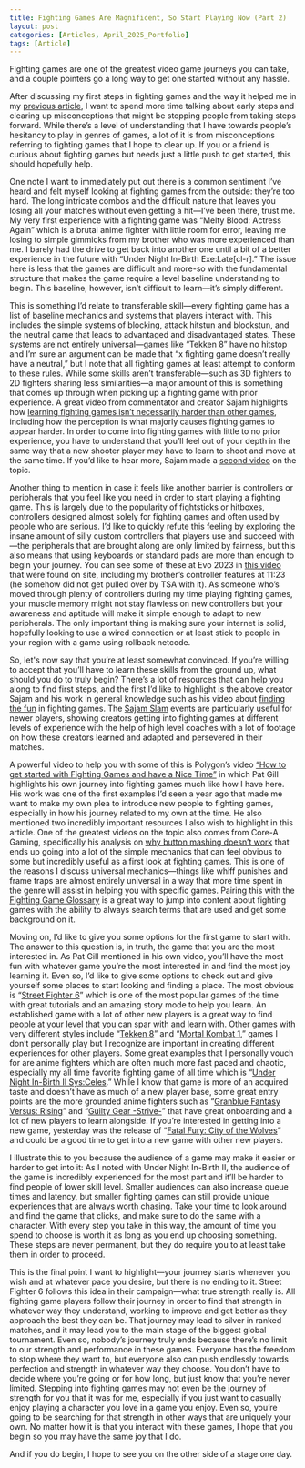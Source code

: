 ```yaml
---
title: Fighting Games Are Magnificent, So Start Playing Now (Part 2)
layout: post
categories: [Articles, April_2025_Portfolio]
tags: [Article]
---
```


Fighting games are one of the greatest video game journeys you can take, and a couple pointers go a long way to get one started without any hassle.

After discussing my first steps in fighting games and the way it helped me in my [previous article][def1], I want to spend more time talking about early steps and clearing up misconceptions that might be stopping people from taking steps forward. While there’s a level of understanding that I have towards people’s hesitancy to play in genres of games, a lot of it is from misconceptions referring to fighting games that I hope to clear up. If you or a friend is curious about fighting games but needs just a little push to get started, this should hopefully help.

One note I want to immediately put out there is a common sentiment I’ve heard and felt myself looking at fighting games from the outside: they’re too hard. The long intricate combos and the difficult nature that leaves you losing all your matches without even getting a hit—I’ve been there, trust me. My very first experience with a fighting game was “Melty Blood: Actress Again” which is a brutal anime fighter with little room for error, leaving me losing to simple gimmicks from my brother who was more experienced than me. I barely had the drive to get back into another one until a bit of a better experience in the future with “Under Night In-Birth Exe:Late[cl-r].” The issue here is less that the games are difficult and more-so with the fundamental structure that makes the game require a level baseline understanding to begin. This baseline, however, isn’t difficult to learn—it’s simply different.

This is something I’d relate to transferable skill—every fighting game has a list of baseline mechanics and systems that players interact with. This includes the simple systems of blocking, attack hitstun and blockstun, and the neutral game that leads to advantaged and disadvantaged states. These systems are not entirely universal—games like “Tekken 8” have no hitstop and I’m sure an argument can be made that “x fighting game doesn’t really have a neutral,” but I note that all fighting games at least attempt to conform to these rules. While some skills aren’t transferable—such as 3D fighters to 2D fighters sharing less similarities—a major amount of this is something that comes up through when picking up a fighting game with prior experience. A great video from commentator and creator Sajam highlights how [learning fighting games isn’t necessarily harder than other games][def2], including how the perception is what majorly causes fighting games to appear harder. In order to come into fighting games with little to no prior experience, you have to understand that you’ll feel out of your depth in the same way that a new shooter player may have to learn to shoot and move at the same time. If you’d like to hear more, Sajam made a [second video][def3] on the topic. 

Another thing to mention in case it feels like another barrier is controllers or peripherals that you feel like you need in order to start playing a fighting game. This is largely due to the popularity of fightsticks or hitboxes, controllers designed almost solely for fighting games and often used by people who are serious. I’d like to quickly refute this feeling by exploring the insane amount of silly custom controllers that players use and succeed with—the peripherals that are brought along are only limited by fairness, but this also means that using keyboards or standard pads are more than enough to begin your journey. You can see some of these at Evo 2023 in [this video][def4] that were found on site, including my brother’s controller features at 11:23 (he somehow did not get pulled over by TSA with it). As someone who’s moved through plenty of controllers during my time playing fighting games, your muscle memory might not stay flawless on new controllers but your awareness and aptitude will make it simple enough to adapt to new peripherals. The only important thing is making sure your internet is solid, hopefully looking to use a wired connection or at least stick to people in your region with a game using rollback netcode.

So, let's now say that you’re at least somewhat convinced. If you’re willing to accept that you’ll have to learn these skills from the ground up, what should you do to truly begin? There’s a lot of resources that can help you along to find first steps, and the first I’d like to highlight is the above creator Sajam and his work in general knowledge such as his video about [finding the fun][def5] in fighting games. The [Sajam Slam][def6] events are particularly useful for newer players, showing creators getting into fighting games at different levels of experience with the help of high level coaches with a lot of footage on how these creators learned and adapted and persevered in their matches. 

A powerful video to help you with some of this is Polygon’s video [“How to get started with Fighting Games and have a Nice Time”][def9] in which Pat Gill highlights his own journey into fighting games much like how I have here. His work was one of the first examples I’d seen a year ago that made me want to make my own plea to introduce new people to fighting games, especially in how his journey related to my own at the time. He also mentioned two incredibly important resources I also wish to highlight in this article. One of the greatest videos on the topic also comes from Core-A Gaming, specifically his analysis on [why button mashing doesn’t work][def7] that ends up going into a lot of the simple mechanics that can feel obvious to some but incredibly useful as a first look at fighting games. This is one of the reasons I discuss universal mechanics—things like whiff punishes and frame traps are almost entirely universal in a way that more time spent in the genre will assist in helping you with specific games. Pairing this with the [Fighting Game Glossary][def8] is a great way to jump into content about fighting games with the ability to always search terms that are used and get some background on it. 

Moving on, I’d like to give you some options for the first game to start with. The answer to this question is, in truth, the game that you are the most interested in. As Pat Gill mentioned in his own video, you’ll have the most fun with whatever game you’re the most interested in and find the most joy learning it. Even so, I’d like to give some options to check out and give yourself some places to start looking and finding a place. The most obvious is “[Street Fighter 6][def10]” which is one of the most popular games of the time with great tutorials and an amazing story mode to help you learn. An established game with a lot of other new players is a great way to find people at your level that you can spar with and learn with. Other games with very different styles include “[Tekken 8][def11]” and “[Mortal Kombat 1][def12],” games I don’t personally play but I recognize are important in creating different experiences for other players. Some great examples that I personally vouch for are anime fighters which are often much more fast paced and chaotic, especially my all time favorite fighting game of all time which is “[Under Night In-Birth II Sys:Celes][def13].” While I know that game is more of an acquired taste and doesn’t have as much of a new player base, some great entry points are the more grounded anime fighters such as “[Granblue Fantasy Versus: Rising][def14]” and “[Guilty Gear -Strive-][def15]” that have great onboarding and a lot of new players to learn alongside. If you’re interested in getting into a new game, yesterday was the release of “[Fatal Fury: City of the Wolves][def16]” and could be a good time to get into a new game with other new players.

I illustrate this to you because the audience of a game may make it easier or harder to get into it: As I noted with Under Night In-Birth II, the audience of the game is incredibly experienced for the most part and it’ll be harder to find people of lower skill level. Smaller audiences can also increase queue times and latency, but smaller fighting games can still provide unique experiences that are always worth chasing. Take your time to look around and find the game that clicks, and make sure to do the same with a character. With every step you take in this way, the amount of time you spend to choose is worth it as long as you end up choosing something. These steps are never permanent, but they do require you to at least take them in order to proceed.

This is the final point I want to highlight—your journey starts whenever you wish and at whatever pace you desire, but there is no ending to it. Street Fighter 6 follows this idea in their campaign—what true strength really is. All fighting game players follow their journey in order to find that strength in whatever way they understand, working to improve and get better as they approach the best they can be. That journey may lead to silver in ranked matches, and it may lead you to the main stage of the biggest global tournament. Even so, nobody’s journey truly ends because there’s no limit to our strength and performance in these games. Everyone has the freedom to stop where they want to, but everyone also can push endlessly towards perfection and strength in whatever way they choose. You don’t have to decide where you’re going or for how long, but just know that you’re never limited. Stepping into fighting games may not even be the journey of strength for you that it was for me, especially if you just want to casually enjoy playing a character you love in a game you enjoy. Even so, you’re going to be searching for that strength in other ways that are uniquely your own. No matter how it is that you interact with these games, I hope that you begin so you may have the same joy that I do.

And if you do begin, I hope to see you on the other side of a stage one day.





[def1]: https://skylercomet.github.io/posts/April21st-Article/ 
[def2]: https://www.youtube.com/watch?v=GYu3hn9fKTE 
[def3]: https://www.youtube.com/watch?v=UzNwGP0Ir68 
[def4]: https://youtu.be/D5ykGYSPPaA
[def5]: https://www.youtube.com/watch?v=kpyXRe1KpO8 
[def6]: https://www.youtube.com/watch?v=Pq9qrEvnpLU 
[def7]: https://www.youtube.com/watch?v=_R0hbe8HZj0 
[def8]: https://glossary.infil.net/ 
[def9]: https://www.youtube.com/watch?v=mCUlBX8E2BU 
[def10]: https://store.steampowered.com/app/1364780/Street_Fighter_6/ 
[def11]: https://store.steampowered.com/app/1778820/TEKKEN_8/ 
[def12]: https://store.steampowered.com/app/1971870/Mortal_Kombat_1/ 
[def13]: https://store.steampowered.com/app/2076010/UNDER_NIGHT_INBIRTH_II_SysCeles/ 
[def14]: https://store.steampowered.com/app/2157560/Granblue_Fantasy_Versus_Rising/ 
[def15]: https://store.steampowered.com/app/1384160/GUILTY_GEAR_STRIVE/ 
[def16]: https://store.steampowered.com/app/2492040/FATAL_FURY_City_of_the_Wolves/ 